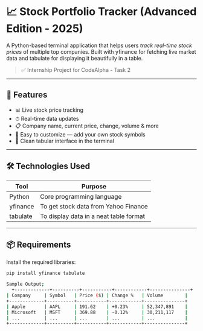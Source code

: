 # 📈 Stock Portfolio Tracker (Advanced Edition - 2025)

A Python-based terminal application that helps users *track real-time stock prices* of multiple top companies. Built with yfinance for fetching live market data and tabulate for displaying it beautifully in a table.

> ✅ Internship Project for CodeAlpha - Task 2

---

## 🚀 Features

- 📊 Live stock price tracking
- ⏱ Real-time data updates
- 📋 Company name, current price, change, volume & more
- 🧩 Easy to customize — add your own stock symbols
- 📱 Clean tabular interface in the terminal

---

## 🛠 Technologies Used

| Tool        | Purpose                       |
|-------------|-------------------------------|
| Python    | Core programming language     |
| yfinance  | To get stock data from Yahoo Finance |
| tabulate  | To display data in a neat table format |

---

## 📦 Requirements

Install the required libraries:

```bash
pip install yfinance tabulate

Sample Output;
  +-------------+----------+-----------+------------+---------------+
| Company     | Symbol   | Price ($) | Change %   | Volume        |
+-------------+----------+-----------+------------+---------------+
| Apple       | AAPL     | 191.62    | +0.23%     | 52,347,891    |
| Microsoft   | MSFT     | 369.88    | -0.12%     | 30,211,117    |
| ...         | ...      | ...       | ...        | ...           |
+-------------+----------+-----------+------------+---------------+

